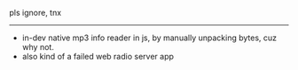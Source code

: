 pls ignore, tnx

---

- in-dev native mp3 info reader in js, by manually unpacking bytes, cuz why not.
- also kind of a failed web radio server app
